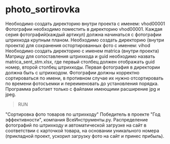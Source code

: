 # photo_sortirovka 
Необходимо создать директорию внутри проекта с именем: vhod00001
Фотографии необходимо поместить в директорию vhod00001.
Каждая серия фотографий(каждый артикул) должна начинаться с фотографии штрихкода крупным планом.
Необходимо создать директорию (внутри проекта) для сохранения остортированных фото с именем: vihod
Необходимо создать директорию с именем matrica (внутри проекта) 
Матрицу для сопоставления штрихкода и guid необходимо назвать matrica_sent_stm.xlsx, где первый столбец должен отображать guid номер, второй столбец штрихкоды.
Первая фотография в директории должна быть с штрихкодом.
Фотографии должны корректно сортироваться по имени, в противном случае их нужно отсортировать по времени фотосъемки и переименовать до установления порядка.
Программа работает только с файлами имеющими расширение jpg и jpeg.
>RUN


"Сортировка фото товаров по штрихкоду" 
Победитель в проекте "Год эффективности", компания ВсеИнструменты.ру.
Распределение фотографий по штрихкоду и автоматической загрузке на сайт в соответствии с карточкой товара, на основании уникального номера (прикладной проект, ускорил загрузку фото на сайт и принес прибыль).

